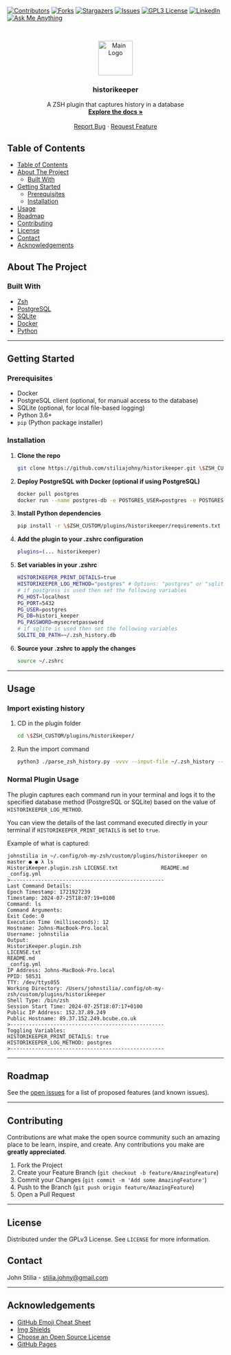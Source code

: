 
[![Contributors][contributors-shield]][contributors-url]
[![Forks][forks-shield]][forks-url]
[![Stargazers][stars-shield]][stars-url]
[![Issues][issues-shield]][issues-url]
[![GPL3 License][license-shield]][license-url]
[![LinkedIn][linkedin-shield]][linkedin-url]
[![Ask Me Anything][ask-me-anything]][personal-page]

<!-- PROJECT LOGO -->
<br />
<p align="center">
  <a href="https://github.com/stiliajohny/historikeeper">
    <img src="https://raw.githubusercontent.com/stiliajohny/historykeeper/master/.assets/history-keeper.png" alt="Main Logo" width="80" height="80">
  </a>

  <h3 align="center">historikeeper</h3>

  <p align="center">
    A ZSH plugin that captures history in a database
    <br />
    <a href="./README.md"><strong>Explore the docs »</strong></a>
    <br />
    <br />
    <a href="https://github.com/stiliajohny/historikeeper/issues/new?labels=i%3A+bug&template=1-bug-report.md">Report Bug</a>
    ·
    <a href="https://github.com/stiliajohny/historikeeper/issues/new?labels=i%3A+enhancement&template=2-feature-request.md">Request Feature</a>
  </p>
</p>

<!-- TABLE OF CONTENTS -->

## Table of Contents

- [Table of Contents](#table-of-contents)
- [About The Project](#about-the-project)
  - [Built With](#built-with)
- [Getting Started](#getting-started)
  - [Prerequisites](#prerequisites)
  - [Installation](#installation)
- [Usage](#usage)
- [Roadmap](#roadmap)
- [Contributing](#contributing)
- [License](#license)
- [Contact](#contact)
- [Acknowledgements](#acknowledgements)

<!-- ABOUT THE PROJECT -->

## About The Project

<!-- [![historikeeper Screen Shot][product-screenshot]](./.assets/screenshot.png) -->

### Built With

- [Zsh](https://www.zsh.org)
- [PostgreSQL](https://www.postgresql.org)
- [SQLite](https://www.sqlite.org)
- [Docker](https://www.docker.com)
- [Python](https://www.python.org)

---

<!-- GETTING STARTED -->

## Getting Started

### Prerequisites

- Docker
- PostgreSQL client (optional, for manual access to the database)
- SQLite (optional, for local file-based logging)
- Python 3.6+ 
- `pip` (Python package installer)

### Installation

1. **Clone the repo**

   ```sh
   git clone https://github.com/stiliajohny/historikeeper.git \$ZSH_CUSTOM/plugins/historikeeper
   ```

2. **Deploy PostgreSQL with Docker (optional if using PostgreSQL)**

   ```sh
   docker pull postgres
   docker run --name postgres-db -e POSTGRES_USER=postgres -e POSTGRES_PASSWORD=mysecretpassword -e POSTGRES_DB=histori_keeper -p 5432:5432 -d postgres
   ```

3. **Install Python dependencies**

   ```sh
   pip install -r \$ZSH_CUSTOM/plugins/historikeeper/requirements.txt
   ```

4. **Add the plugin to your .zshrc configuration**

   ```sh
   plugins=(... historikeeper)
   ```

5. **Set variables in your .zshrc**

   ```sh
   HISTORIKEEPER_PRINT_DETAILS=true
   HISTORIKEEPER_LOG_METHOD="postgres" # Options: "postgres" or "sqlite"
   # if postgress is used then set the following variables
   PG_HOST=localhost
   PG_PORT=5432
   PG_USER=postgres
   PG_DB=histori_keeper
   PG_PASSWORD=mysecretpassword
   # if sqlite is used then set the following variables
   SQLITE_DB_PATH=~/.zsh_history.db
   ```

6. **Source your .zshrc to apply the changes**

   ```sh
   source ~/.zshrc
   ```

---

## Usage

### Import existing history 

1. CD in the plugin folder 
   ```bash
   cd \$ZSH_CUSTOM/plugins/historikeeper/
   ```
2. Run the import command 
   ```bash 
   python3 ./parse_zsh_history.py -vvvv --input-file ~/.zsh_history --pg-host localhost --pg-port 5432 --pg-user postgres --pg-password mysecretpassword --pg-db histori_keeper
   ```

### Normal Plugin Usage
The plugin captures each command run in your terminal and logs it to the specified database method (PostgreSQL or SQLite) based on the value of `HISTORIKEEPER_LOG_METHOD`. 

You can view the details of the last command executed directly in your terminal if `HISTORIKEEPER_PRINT_DETAILS` is set to `true`.

Example of what is captured:
```shell
johnstilia in ~/.config/oh-my-zsh/custom/plugins/historikeeper on master ● ● λ ls
HistoriKeeper.plugin.zsh LICENSE.txt              README.md                _config.yml
>--------------------------------------------------
Last Command Details:
Epoch Timestamp: 1721927239
Timestamp: 2024-07-25T18:07:19+0100
Command: ls
Command Arguments:
Exit Code: 0
Execution Time (milliseconds): 12
Hostname: Johns-MacBook-Pro.local
Username: johnstilia
Output:
HistoriKeeper.plugin.zsh
LICENSE.txt
README.md
_config.yml
IP Address: Johns-MacBook-Pro.local
PPID: 58531
TTY: /dev/ttys055
Working Directory: /Users/johnstilia/.config/oh-my-zsh/custom/plugins/historikeeper
Shell Type: /bin/zsh
Session Start Time: 2024-07-25T18:07:17+0100
Public IP Address: 152.37.89.249
Public Hostname: 89.37.152.249.bcube.co.uk
>--------------------------------------------------
Toggling Variables:
HISTORIKEEPER_PRINT_DETAILS: true
HISTORIKEEPER_LOG_METHOD: postgres
>--------------------------------------------------
```

---

## Roadmap

See the [open issues](https://github.com/stiliajohny/historikeeper/issues) for a list of proposed features (and known issues).

---

## Contributing

Contributions are what make the open source community such an amazing place to be learn, inspire, and create. Any contributions you make are **greatly appreciated**.

1. Fork the Project
2. Create your Feature Branch (`git checkout -b feature/AmazingFeature`)
3. Commit your Changes (`git commit -m 'Add some AmazingFeature'`)
4. Push to the Branch (`git push origin feature/AmazingFeature`)
5. Open a Pull Request

---

## License

Distributed under the GPLv3 License. See `LICENSE` for more information.

## Contact

John Stilia - stilia.johny@gmail.com

---

## Acknowledgements

- [GitHub Emoji Cheat Sheet](https://www.webpagefx.com/tools/emoji-cheat-sheet)
- [Img Shields](https://shields.io)
- [Choose an Open Source License](https://choosealicense.com)
- [GitHub Pages](https://pages.github.com)

<!-- MARKDOWN LINKS & IMAGES -->
<!-- https://www.markdownguide.org/basic-syntax/#reference-style-links -->

[contributors-shield]: https://img.shields.io/github/contributors/stiliajohny/historikeeper.svg?style=for-the-badge
[contributors-url]: https://github.com/stiliajohny/historikeeper/graphs/contributors
[forks-shield]: https://img.shields.io/github/forks/stiliajohny/historikeeper.svg?style=for-the-badge
[forks-url]: https://github.com/stiliajohny/historikeeper/network/members
[stars-shield]: https://img.shields.io/github/stars/stiliajohny/historikeeper.svg?style=for-the-badge
[stars-url]: https://github.com/stiliajohny/historikeeper/stargazers
[issues-shield]: https://img.shields.io/github/issues/stiliajohny/historikeeper.svg?style=for-the-badge
[issues-url]: https://github.com/stiliajohny/historikeeper/issues
[license-shield]: https://img.shields.io/github/license/stiliajohny/historikeeper?style=for-the-badge
[license-url]: https://github.com/stiliajohny/historikeeper/blob/master/LICENSE.txt
[linkedin-shield]: https://img.shields.io/badge/-LinkedIn-black.svg?style=for-the-badge&logo=linkedin&colorB=555
[linkedin-url]: https://linkedin.com/in/john.stilia/
[product-screenshot]: .assets/screenshot.png
[ask-me-anything]: https://img.shields.io/badge/Ask%20me-anything-1abc9c.svg?style=for-the-badge
[personal-page]: https://github.com/stiliajohny

